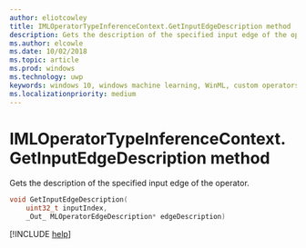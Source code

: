 ```yaml
---
author: eliotcowley
title: IMLOperatorTypeInferenceContext.GetInputEdgeDescription method
description: Gets the description of the specified input edge of the operator.
ms.author: elcowle
ms.date: 10/02/2018
ms.topic: article
ms.prod: windows
ms.technology: uwp
keywords: windows 10, windows machine learning, WinML, custom operators, GetInputEdgeDescription
ms.localizationpriority: medium
---
```


# IMLOperatorTypeInferenceContext.GetInputEdgeDescription method

Gets the description of the specified input edge of the operator.

```cpp
void GetInputEdgeDescription(
    uint32_t inputIndex,
    _Out_ MLOperatorEdgeDescription* edgeDescription)
```

[!INCLUDE [help](../includes/get-help.md)]